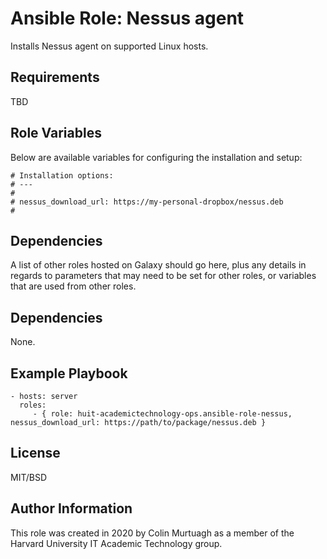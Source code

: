 # Ansible Role: Nessus agent

Installs Nessus agent on supported Linux hosts.


## Requirements

TBD

## Role Variables

Below are available variables for configuring the installation and setup:

```
# Installation options:
# ---
#
# nessus_download_url: https://my-personal-dropbox/nessus.deb
#
```

Dependencies
------------

A list of other roles hosted on Galaxy should go here, plus any details in regards to parameters that may need to be set for other roles, or variables that are used from other roles.

## Dependencies

None.

## Example Playbook

    - hosts: server
      roles:
         - { role: huit-academictechnology-ops.ansible-role-nessus, nessus_download_url: https://path/to/package/nessus.deb }

License
-------

MIT/BSD

Author Information
------------------

This role was created in 2020 by Colin Murtuagh as a member of the Harvard University IT Academic Technology group.
